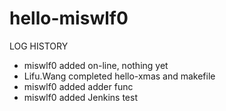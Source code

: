 # hello-miswlf0
LOG HISTORY
  - miswlf0 added on-line, nothing yet
  - Lifu.Wang completed hello-xmas and makefile
  - miswlf0 added adder func
  - miswlf0 added Jenkins test
